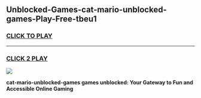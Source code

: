 
## Unblocked-Games-cat-mario-unblocked-games-Play-Free-tbeu1
<h3>
<a href="https://premium76.site?title=cat-mario-unblocked-games&ref=23A">CLICK TO PLAY</a></h3>
<hr>

<h3>
<a href="https://premium76.site?title=cat-mario-unblocked-games&ref=23A">CLICK 2 PLAY</a>
  
</h3>

<a href="https://premium76.site?title=cat-mario-unblocked-games&ref=23A"><img src="https://clearcache.store/games.png"></a>


**cat-mario-unblocked-games games unblocked: Your Gateway to Fun and Accessible Online Gaming**
